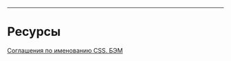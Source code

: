 
***
# Ресурсы

[Соглашения по именованию CSS. БЭМ](https://habr.com/ru/company/ruvds/blog/347194/)
